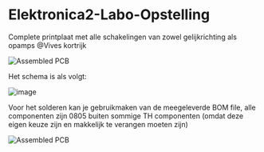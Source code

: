 # Elektronica2-Labo-Opstelling
Complete printplaat met alle schakelingen van zowel gelijkrichting als opamps @Vives kortrijk

![Assembled PCB](images/sideAngle.jpg)

Het schema is als volgt:

![image](https://github.com/user-attachments/assets/08926ef5-788e-4203-b94d-75960ac04e91)

Voor het solderen kan je gebruikmaken van de meegeleverde BOM file, alle componenten zijn 0805 buiten sommige TH componenten (omdat deze eigen keuze zijn en makkelijk te verangen moeten zijn)

![Assembled PCB](images/topAngle.jpg)

